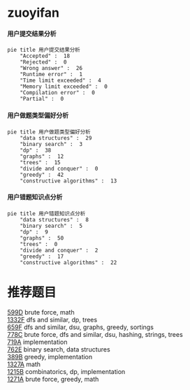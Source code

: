 # zuoyifan

<!-- tabs:start -->



#### **用户提交结果分析**

```mermaid
pie title 用户提交结果分析
    "Accepted" :  18
    "Rejected" :  0
    "Wrong answer" :  26
    "Runtime error" :  1
    "Time limit exceeded" :  4
    "Memory limit exceeded" :  0
    "Compilation error" :  0
    "Partial" :  0
```

#### **用户做题类型偏好分析**

```mermaid
pie title 用户做题类型偏好分析
    "data structures" :  29
    "binary search" :  3
    "dp" :  38
    "graphs" :  12
    "trees" :  15
    "divide and conquer" :  0
    "greedy" :  42
    "constructive algorithms" :  13
```
#### **用户错题知识点分析**

```mermaid
pie title 用户错题知识点分析
    "data structures" :  8
    "binary search" :  5
    "dp" :  9
    "graphs" :  50
    "trees" :  0
    "divide and conquer" :  2
    "greedy" :  17
    "constructive algorithms" :  22
```



<!-- tabs:end -->
# 推荐题目
[599D](https://codeforces.com/contest/599/problem/D)		brute force,
                        math		  
[1332F](https://codeforces.com/contest/1332/problem/F)		dfs and similar,
                        dp,
                        trees		  
[659F](https://codeforces.com/contest/659/problem/F)		dfs and similar,
                        dsu,
                        graphs,
                        greedy,
                        sortings		  
[778C](https://codeforces.com/contest/778/problem/C)		brute force,
                        dfs and similar,
                        dsu,
                        hashing,
                        strings,
                        trees		  
[719A](https://codeforces.com/contest/719/problem/A)		implementation		  
[762E](https://codeforces.com/contest/762/problem/E)		binary search,
                        data structures		  
[389B](https://codeforces.com/contest/389/problem/B)		greedy,
                        implementation		  
[1327A](https://codeforces.com/contest/1327/problem/A)		math		  
[1215B](https://codeforces.com/contest/1215/problem/B)		combinatorics,
                        dp,
                        implementation		  
[1271A](https://codeforces.com/contest/1271/problem/A)		brute force,
                        greedy,
                        math		  
